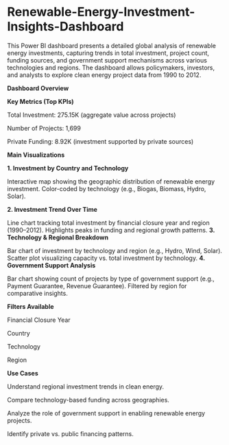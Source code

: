 # Renewable-Energy-Investment-Insights-Dashboard
This Power BI dashboard presents a detailed global analysis of renewable energy investments, capturing trends in total investment, project count, funding sources, and government support mechanisms across various technologies and regions. The dashboard allows policymakers, investors, and analysts to explore clean energy project data from 1990 to 2012.

**Dashboard Overview**

**Key Metrics (Top KPIs)**

Total Investment: 275.15K (aggregate value across projects)

Number of Projects: 1,699

Private Funding: 8.92K (investment supported by private sources)

**Main Visualizations**

**1. Investment by Country and Technology**

  Interactive map showing the geographic distribution of renewable energy investment.
  Color-coded by technology (e.g., Biogas, Biomass, Hydro, Solar).
  
**2. Investment Trend Over Time**

  Line chart tracking total investment by financial closure year and region (1990–2012).
  Highlights peaks in funding and regional growth patterns.
**3. Technology & Regional Breakdown**

  Bar chart of investment by technology and region (e.g., Hydro, Wind, Solar).
  Scatter plot visualizing capacity vs. total investment by technology.
**4. Government Support Analysis**

  Bar chart showing count of projects by type of government support (e.g., Payment Guarantee, Revenue Guarantee).
  Filtered by region for comparative insights.

**Filters Available**

Financial Closure Year

Country

Technology

Region

**Use Cases**

Understand regional investment trends in clean energy.

Compare technology-based funding across geographies.

Analyze the role of government support in enabling renewable energy projects.

Identify private vs. public financing patterns.
